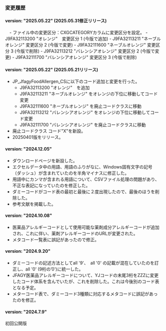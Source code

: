 ### 変更履歴　

#### version: "2025.05.22" (2025.05.31修正リリース)
　- ファイル中の変更区分：CXGCATEGORYカラムに変更区分を設定。
    - J9FA32113200 "オレンジ"　変更区分 1 (今版で追加)
    - J9FA32113211 "ネーブルオレンジ" 変更区分 2 (今版で変更)
    - J9FA32111600 "ネーブルオレンジ" 変更区分 3 (今版で削除)
    - J9FA32113212 "バレンシアオレンジ" 変更区分 2 (今版で変更)
    - J9FA32111700 "バレンシアオレンジ" 変更区分 3 (今版で削除)

#### version: "2025.05.22" (2025.05.21リリース)
  - JP_JfagyFoodAllergen_CSに以下のコード追加と変更を行った。
    - J9FA32113200 "オレンジ"　を追加
    - J9FA32113211 "ネーブルオレンジ" をオレンジの下位に移動してコード変更
    - J9FA32111600 "ネーブルオレンジ" を廃止コードクラスに移動
    - J9FA32113212 "バレンシアオレンジ" をオレンジの下位に移動してコード変更
    - J9FA32111700 "バレンシアオレンジ" を廃止コードクラスに移動
  - 廃止コードクラス コード"X"を新設。
  - 20250401版をリリース。

#### version: "2024.12.05"

  - ダウンロードページを新設した。
  - エクセルデータ中の用語、用語のふりがなに、Windows固有文字の記号（ダッシュ）が含まれていたのを半角マイナスに修正した。
  - 用語中にカンマが含まれる用語について、CSVファイル処理の問題があり、不正な表記になっていたのを修正した。
  - ダミーコードがコード表の最初と最後に２度出現したので、最後のほうを削除した。
  - 参考文献を掲載した。
  
#### version: "2024.10.08"

  - 医薬品アレルギーコードとして使用可能な薬剤成分アレルギーコードが追加され、これに伴い、薬剤アレルギーコードのURLが変更された。
  - メタコード一覧表に誤記があったので修正。
  
#### version: "2024.9.20"

  - ダミーコードの記述方法としてall '9'、　all '0' の記載が混在していたのを訂正し、all '0' (9桁の’0')に統一した。
  - JFAGY医薬品アレルギーコードについて、YJコードの末尾3桁をZZZに変更したコード体系を含んでいたが、これを削除した。これは今後別のコード表となる予定。
  - メターコード表で、ダミーコード3種類に対応するメタコードに誤記があったのを修正。

#### version: "2024.7.9"

初回公開版
